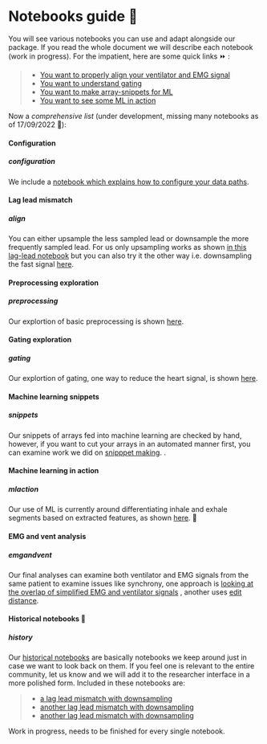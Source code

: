 # Notebooks guide :rainbow:

You will see various notebooks you can use and adapt alongside our package. If you read the whole document we will describe each notebook (work in progress). For the impatient, here are some quick links :fast_forward: :

> * [You want to properly align your ventilator and EMG signal](#align)
> * [You want to understand gating](#gating)
> * [You want to make array-snippets for ML](#snippets)
> * [You want to see some ML in action](#mlaction)

Now a *comprehensive list* (under development, missing many notebooks as of 17/09/2022 :construction:): 



#### Configuration
 ##### configuration

We include a [notebook which explains how to configure your data paths](http://localhost:8888/notebooks/open_work/config_demo.ipynb).

#### Lag lead mismatch 
 ##### align

You can either upsample the less sampled lead or downsample the more frequently sampled lead. For us only upsampling works as shown [in this lag-lead notebook](https://github.com/ReSurfEMG/ReSurfEMG/blob/main/researcher_interface/lead_lag_match_upsample.ipynb) but you can also try it the other way i.e. downsampling the fast signal [here](https://github.com/ReSurfEMG/ReSurfEMG/blob/main/researcher_interface/lag_lead_match.ipynb).


#### Preprocessing exploration 
 ##### preprocessing

Our explortion of basic preprocessing is shown [here](https://github.com/ReSurfEMG/ReSurfEMG/blob/main/open_work/basic_preprocessing.ipynb). 

#### Gating exploration 
 ##### gating

Our explortion of gating, one way to reduce the heart signal, is shown [here](https://github.com/ReSurfEMG/ReSurfEMG/blob/main/researcher_interface/gating_example.ipynb). 


#### Machine learning snippets 
 ##### snippets

Our snippets of arrays fed into machine learning are checked by hand, however, if you want to cut your arrays in an automated manner first, you can examine work we did on [snipppet making](https://github.com/ReSurfEMG/ReSurfEMG/blob/main/researcher_interface/ml_snipper_maker.ipynb). .

#### Machine learning in action 
 ##### mlaction

Our use of ML is currently around differentiating inhale and exhale segments based on extracted features, as shown  [here](https://github.com/ReSurfEMG/ReSurfEMG/blob/main/open_work/ML_EMG_1.ipynb). :key:


#### EMG and vent analysis
 ##### emgandvent

Our final analyses can examine both ventilator and EMG signals from the same patient to examine issues like synchrony, one approach is [looking at the overlap of simplified EMG and ventilator signals](https://github.com/ReSurfEMG/ReSurfEMG/blob/main/open_work/diagnose_emg_vent_relationship.ipynb) , another uses [edit distance](https://github.com/ReSurfEMG/ReSurfEMG/blob/main/open_work/edit_distance_emg_vent.ipynb).



#### Historical notebooks :ghost:
 ##### history

Our [historical notebooks](https://github.com/ReSurfEMG/ReSurfEMG/tree/main/historical_notebooks) are basically notebooks we keep around just in case we want to look back on them. If you feel one is relevant to the entire community, let us know and we will add it to the researcher interface in a more polished form.
Included in these notebooks are:


> * [a lag lead mismatch with downsampling](https://github.com/ReSurfEMG/ReSurfEMG/blob/main/historical_notebooks/lag_lead_match_downsample_BAD.ipynb)
> * [another lag lead mismatch with downsampling](https://github.com/ReSurfEMG/ReSurfEMG/blob/main/historical_notebooks/lag_lead_match.ipynb)
> * [another lag lead mismatch with downsampling](https://github.com/ReSurfEMG/ReSurfEMG/blob/main/historical_notebooks/lag_lead_match.ipynb)


Work in progress, needs to be finished for every single notebook.


